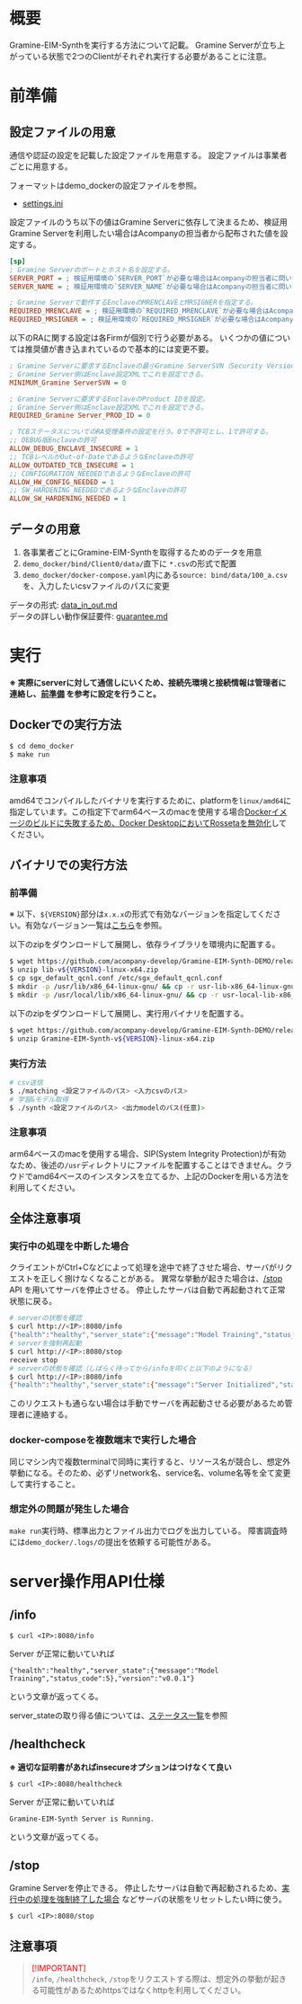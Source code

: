 # 概要
Gramine-EIM-Synthを実行する方法について記載。
Gramine Serverが立ち上がっている状態で2つのClientがそれぞれ実行する必要があることに注意。

# 前準備
## 設定ファイルの用意

通信や認証の設定を記載した設定ファイルを用意する。
設定ファイルは事業者ごとに用意する。

フォーマットはdemo_dockerの設定ファイルを参照。
- [settings.ini](../demo_docker/bind/Client0/settings.ini)

設定ファイルのうち以下の値はGramine Serverに依存して決まるため、検証用Gramine Serverを利用したい場合はAcompanyの担当者から配布された値を設定する。

```ini
[sp]
; Gramine Serverのポートとホスト名を設定する。
SERVER_PORT = ; 検証用環境の`SERVER_PORT`が必要な場合はAcompanyの担当者に問い合わせてください。
SERVER_NAME = ; 検証用環境の`SERVER_NAME`が必要な場合はAcompanyの担当者に問い合わせてください。

; Gramine Serverで動作するEnclaveのMRENCLAVEとMRSIGNERを指定する。
REQUIRED_MRENCLAVE = ; 検証用環境の`REQUIRED_MRENCLAVE`が必要な場合はAcompanyの担当者に問い合わせてください。
REQUIRED_MRSIGNER = ; 検証用環境の`REQUIRED_MRSIGNER`が必要な場合はAcompanyの担当者に問い合わせてください。
```

以下のRAに関する設定は各Firmが個別で行う必要がある。
いくつかの値については推奨値が書き込まれているので基本的には変更不要。
```ini
; Gramine Serverに要求するEnclaveの最小Gramine ServerSVN（Security Version Number）を設定。
; Gramine Server側はEnclave設定XMLでこれを設定できる。
MINIMUM_Gramine ServerSVN = 0

; Gramine Serverに要求するEnclaveのProduct IDを設定。
; Gramine Server側はEnclave設定XMLでこれを設定できる。
REQUIRED_Gramine Server_PROD_ID = 0

; TCBステータスについてのRA受理条件の設定を行う。0で不許可とし、1で許可する。
;; DEBUG版Enclaveの許可
ALLOW_DEBUG_ENCLAVE_INSECURE = 1
;; TCBレベルがOut-of-DateであるようなEnclaveの許可
ALLOW_OUTDATED_TCB_INSECURE = 1
;; CONFIGURATION_NEEDEDであるようなEnclaveの許可
ALLOW_HW_CONFIG_NEEDED = 1
;; SW_HARDENING_NEEDEDであるようなEnclaveの許可
ALLOW_SW_HARDENING_NEEDED = 1
```

## データの用意
1. 各事業者ごとにGramine-EIM-Synthを取得するためのデータを用意
2. `demo_docker/bind/Client0/data/`直下に `*.csv`の形式で配置
3. `demo_docker/docker-compose.yaml`内にある`source: bind/data/100_a.csv`を、入力したいcsvファイルのパスに変更

データの形式: [data_in_out.md](../docs/data_in_out.md)  
データの詳しい動作保証要件: [guarantee.md](../docs/guarantee.md)

# 実行
**※ 実際にserverに対して通信しにいくため、接続先環境と接続情報は管理者に連絡し、[前準備](#前準備) を参考に設定を行うこと。**

## Dockerでの実行方法
```bash
$ cd demo_docker
$ make run
```

### 注意事項
amd64でコンパイルしたバイナリを実行するために、platformを`linux/amd64`に指定しています。この指定下でarm64ベースのmacを使用する場合[Dockerイメージのビルドに失敗するため、Docker DesktopにおいてRossetaを無効化](https://github.com/docker/for-mac/issues/7255)してください。



## バイナリでの実行方法
### 前準備
※ 以下、`${VERSION}`部分は`x.x.x`の形式で有効なバージョンを指定してください。有効なバージョン一覧は[こちら](https://github.com/acompany-develop/Gramine-EIM-Synth-DEMO/tags)を参照。

以下のzipをダウンロードして展開し、依存ライブラリを環境内に配置する。
```bash
$ wget https://github.com/acompany-develop/Gramine-EIM-Synth-DEMO/releases/download/${VERSION}/lib-v${VERSION}-linux-x64.zip
$ unzip lib-v${VERSION}-linux-x64.zip
$ cp sgx_default_qcnl.conf /etc/sgx_default_qcnl.conf
$ mkdir -p /usr/lib/x86_64-linux-gnu/ && cp -r usr-lib-x86_64-linux-gnu/* /usr/lib/x86_64-linux-gnu/
$ mkdir -p /usr/local/lib/x86_64-linux-gnu/ && cp -r usr-local-lib-x86_64-linux-gnu/* /usr/local/lib/x86_64-linux-gnu/
```

以下のzipをダウンロードして展開し、実行用バイナリを配置する。
```bash
$ wget https://github.com/acompany-develop/Gramine-EIM-Synth-DEMO/releases/download/${VERSION}/Gramine-EIM-Synth-v${VERSION}-linux-x64.zip
$ unzip Gramine-EIM-Synth-v${VERSION}-linux-x64.zip
```

### 実行方法
```bash
# csv送信
$ ./matching <設定ファイルのパス> <入力csvのパス> 
# 学習&モデル取得
$ ./synth <設定ファイルのパス> <出力modelのパス(任意)>
```

### 注意事項
arm64ベースのmacを使用する場合、SIP(System Integrity Protection)が有効なため、後述の`/usr`ディレクトリにファイルを配置することはできません。クラウドでamd64ベースのインスタンスを立てるか、上記のDockerを用いる方法を利用してください。

## 全体注意事項
### 実行中の処理を中断した場合
クライエントがCtrl+Cなどによって処理を途中で終了させた場合、サーバがリクエストを正しく捌けなくなることがある。
異常な挙動が起きた場合は、[/stop](#stop) API を用いてサーバを停止させる。
停止したサーバは自動で再起動されて正常状態に戻る。

```bash
# serverの状態を確認
$ curl http://<IP>:8080/info
{"health":"healthy","server_state":{"message":"Model Training","status_code":5},"version":"v0.0.1"}
# serverを強制再起動
$ curl http://<IP>:8080/stop
receive stop
# serverの状態を確認（しばらく待ってから/infoを叩くと以下のようになる）
$ curl http://<IP>:8080/info
{"health":"healthy","server_state":{"message":"Server Initialized","status_code":0},"version":"v0.0.1"}
```

このリクエストも通らない場合は手動でサーバを再起動させる必要があるため管理者に連絡する。

### docker-composeを複数端末で実行した場合
同じマシン内で複数terminalで同時に実行すると、リソース名が競合し、想定外挙動になる。そのため、必ずリnetwork名、service名、volume名等を全て変更して実行すること。

### 想定外の問題が発生した場合
`make run`実行時、標準出力とファイル出力でログを出力している。
障害調査時には`demo_docker/.logs/`の提出を依頼する可能性がある。

# server操作用API仕様
## /info
```console
$ curl <IP>:8080/info
```
Server が正常に動いていれば
```
{"health":"healthy","server_state":{"message":"Model Training","status_code":5},"version":"v0.0.1"}
```
という文章が返ってくる。

server_stateの取り得る値については、[ステータス一覧](../docs/server_state.md#ステータス一覧（変更可能性あり）)を参照

## /healthcheck
**※ 適切な証明書があればinsecureオプションはつけなくて良い**  
```console
$ curl <IP>:8080/healthcheck
```
Server が正常に動いていれば
```
Gramine-EIM-Synth Server is Running.
```
という文章が返ってくる。

## /stop
Gramine Serverを停止できる。
停止したサーバは自動で再起動されるため、[実行中の処理を強制終了した場合](#実行中の処理を強制終了した場合) などサーバの状態をリセットしたい時に使う。
```console
$ curl <IP>:8080/stop
```

## 注意事項
> <font color="Red">[!IMPORTANT]</font>  
> `/info`, `/healthcheck`, `/stop`をリクエストする際は、想定外の挙動が起きる可能性があるためhttpsではなくhttpを利用してください。
